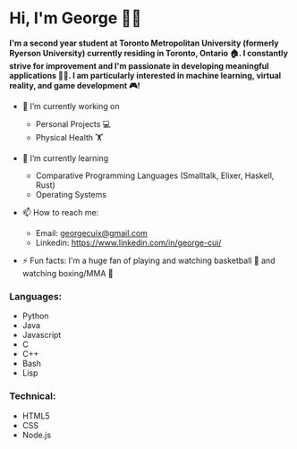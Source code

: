 # Hi, I'm George 🙂👋
**I'm a second year student at Toronto Metropolitan University (formerly Ryerson University) currently residing in Toronto, Ontario 🏠. I constantly strive for improvement and I'm passionate in developing meaningful applications 🧑‍🏭. I am particularly interested in machine learning, virtual reality, and game development 🎮!**

- 🔭 I’m currently working on
  - Personal Projects 💻
  - Physical Health 🏋️

- 🌱 I’m currently learning
  - Comparative Programming Languages (Smalltalk, Elixer, Haskell, Rust)
  - Operating Systems
    
- 📫 How to reach me:
  - Email: georgecuix@gmail.com
  - Linkedin: https://www.linkedin.com/in/george-cui/
  
- ⚡ Fun facts: I'm a huge fan of playing and watching basketball 🏀 and watching boxing/MMA 🥊

### Languages:
- Python
- Java
- Javascript
- C
- C++
- Bash
- Lisp

### Technical:
- HTML5
- CSS
- Node.js

<!--
**georgecuiX/georgecuiX** is a ✨ _special_ ✨ repository because its `README.md` (this file) appears on your GitHub profile.

Here are some ideas to get you started:

- 🔭 I’m currently working on ...
- 🌱 I’m currently learning ...
- 👯 I’m looking to collaborate on ...
- 🤔 I’m looking for help with ...
- 💬 Ask me about ...
- 📫 How to reach me: ...
- 😄 Pronouns: ...
- ⚡ Fun fact: ...
-->
